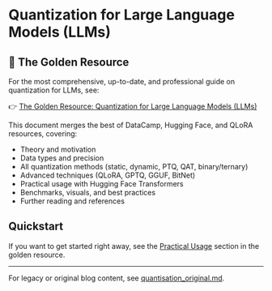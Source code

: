 # Quantization for Large Language Models (LLMs)

## 📖 The Golden Resource
For the most comprehensive, up-to-date, and professional guide on quantization for LLMs, see:

👉 [The Golden Resource: Quantization for Large Language Models (LLMs)](quantization_golden_resource.md)

This document merges the best of DataCamp, Hugging Face, and QLoRA resources, covering:
- Theory and motivation
- Data types and precision
- All quantization methods (static, dynamic, PTQ, QAT, binary/ternary)
- Advanced techniques (QLoRA, GPTQ, GGUF, BitNet)
- Practical usage with Hugging Face Transformers
- Benchmarks, visuals, and best practices
- Further reading and references

## Quickstart
If you want to get started right away, see the [Practical Usage](quantization_golden_resource.md#8-practical-usage-hugging-face-transformers--bitsandbytes) section in the golden resource.

---

For legacy or original blog content, see [quantisation_original.md](quantisation_original.md). 